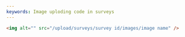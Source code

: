 ```yaml
---
keywords: Image uploding code in surveys
---
```



```HTML
<img alt="" src="/upload/surveys/survey id/images/image name" />

```

